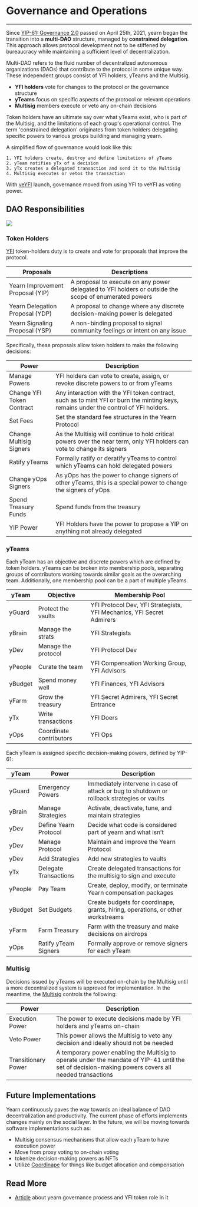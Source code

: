# Governance and Operations

---

Since [YIP-61: Governance 2.0](https://gov.yearn.fi/t/yip-61-governance-2-0/10460) passed on April 25th, 2021, yearn began the transition into a **multi-DAO** structure, managed by **constrained delegation**. This approach allows protocol development not to be stiffened by bureaucracy while maintaining a sufficient level of decentralization.

Multi-DAO refers to the fluid number of decentralized autonomous organizations (DAOs) that contribute to the protocol in some unique way. These independent groups consist of YFI holders, yTeams and the Multisig.

- **YFI holders** vote for changes to the protocol or the governance structure
- **yTeams** focus on specific aspects of the protocol or relevant operations
- **Multisig** members execute or veto any on-chain decisions

Token holders have an ultimate say over what yTeams exist, who is part of the Multisig, and the limitations of each group's operational control. The term 'constrained delegation' originates from token holders delegating specific powers to various groups building and managing yearn.

A simplified flow of governance would look like this:

    1. YFI holders create, destroy and define limitations of yTeams
    2. yTeam notifies yTx of a decision
    3. yTx creates a delegated transaction and send it to the Multisig
    4. Multisig executes or vetos the transaction

With [veYFI](https://docs.yearn.fi/contributing/governance/veyfi) launch, governance moved from using YFI to veYFI as voting power.

## DAO Responsibilities

![](https://i.imgur.com/IDysF5O.png)

### Token Holders

[YFI](https://docs.yearn.fi/contributing/governance/yfi) token-holders duty is to create and vote for proposals that improve the protocol.


| Proposals                        | Descriptions                                                                                          |
| -------------------------------- | ----------------------------------------------------------------------------------------------------- |
| Yearn Improvement Proposal (YIP) | A proposal to execute on any power delegated to YFI holders or outside the scope of enumerated powers |
| Yearn Delegation Proposal (YDP)  | A proposal to change where any discrete decision-making power is delegated                            |
| Yearn Signaling Proposal (YSP)   | A non-binding proposal to signal community feelings or intent on any issue                            |

Specifically, these proposals allow token holders to make the following decisions:

| Power                     | Description                                                                                                                          |
| ------------------------- | ------------------------------------------------------------------------------------------------------------------------------------ |
| Manage Powers             | YFI holders can vote to create, assign, or revoke discrete powers to or from yTeams                                                  |
| Change YFI Token Contract | Any interaction with the YFI token contract, such as to mint YFI or burn the minting keys, remains under the control of YFI holders. |
| Set Fees                  | Set the standard fee structures in the Yearn Protocol                                                                                |
| Change Multisig Signers   | As the Multisig will continue to hold critical powers over the near term, only YFI holders can vote to change its signers            |
| Ratify yTeams             | Formally ratify or deratify yTeams to control which yTeams can hold delegated powers                                                 |
| Change yOps Signers       | As yOps has the power to change signers of other yTeams, this is a special power to change the signers of yOps                       |
| Spend Treasury Funds      | Spend funds from the treasury                                                                                                        |
| YIP Power                 | YFI Holders have the power to propose a YIP on anything not already delegated                                                        |

### yTeams

Each yTeam has an objective and discrete powers which are defined by token holders. yTeams can be broken into membership pools, separating groups of contributors working towards similar goals as the overarching team. Additionally, one membership pool can be a part of multiple yTeams.

| yTeam   | Objective               | Membership Pool                                                       |
| ------- | ----------------------- | --------------------------------------------------------------------- |
| yGuard  | Protect the vaults      | YFI Protocol Dev, YFI Strategists, YFI Mechanics, YFI Secret Admirers |
| yBrain  | Manage the strats       | YFI Strategists                                                       |
| yDev    | Manage the protocol     | YFI Protocol Dev                                                      |
| yPeople | Curate the team         | YFI Compensation Working Group, YFI Advisors                          |
| yBudget | Spend money well        | YFI Finances, YFI Advisors                                            |
| yFarm   | Grow the treasury       | YFI Secret Admirers, YFI Secret Entrance                              |
| yTx     | Write transactions      | YFI Doers                                                             |
| yOps    | Coordinate contributors | YFI Ops                                                               |

Each yTeam is assigned specific decision-making powers, defined by YIP-61:

| yTeam   | Power                 | Description                                                                                 |
| ------- | --------------------- | ------------------------------------------------------------------------------------------- |
| yGuard  | Emergency Powers      | Immediately intervene in case of attack or bug to shutdown or rollback strategies or vaults |
| yBrain  | Manage Strategies     | Activate, deactivate, tune, and maintain strategies                                         |
| yDev    | Define Yearn Protocol | Decide what code is considered part of yearn and what isn’t                                 |
| yDev    | Manage Protocol       | Maintain and improve the Yearn Protocol                                                     |
| yDev    | Add Strategies        | Add new strategies to vaults                                                                |
| yTx     | Delegate Transactions | Create delegated transactions for the multisig to sign and execute                          |
| yPeople | Pay Team              | Create, deploy, modify, or terminate Yearn compensation packages                            |
| yBudget | Set Budgets           | Create budgets for coordinape, grants, hiring, operations, or other workstreams             |
| yFarm   | Farm Treasury         | Farm with the treasury and make decisions on airdrops                                       |
| yOps    | Ratify yTeam Signers  | Formally approve or remove signers for each yTeam                                           |

### Multisig

Decisions issued by yTeams will be executed on-chain by the Multisig until a more decentralized system is approved for implementation. In the meantime, the [Multisig](https://docs.yearn.fi/resources/faq#who-is-on-the-multisig) controls the following:

| Power               | Description                                                                                                                                           |
| ------------------- | ----------------------------------------------------------------------------------------------------------------------------------------------------- |
| Execution Power     | The power to execute decisions made by YFI holders and yTeams on-chain                                                                                |
| Veto Power          | This power allows the Multisig to veto any decision and ideally should not be needed                                                                  |
| Transitionary Power | A temporary power enabling the Multisig to operate under the mandate of YIP-41 until the set of decision-making powers covers all needed transactions |

## Future Implementations

Yearn continuously paves the way towards an ideal balance of DAO decentralization and productivity. The current phase of efforts implements changes mainly on the social layer. In the future, we will be moving towards software implementations such as:

- Multisig consensus mechanisms that allow each yTeam to have execution power
- Move from proxy voting to on-chain voting
- tokenize decision-making powers as NFTs
- Utilize [Coordinape](https://coordinape.com/) for things like budget allocation and compensation

## Read More

- [Article](https://medium.com/iearn/yearn-governance-explained-proposals-yfi-token-and-execution-113ec86c3a3f) about yearn governance process and YFI token role in it
